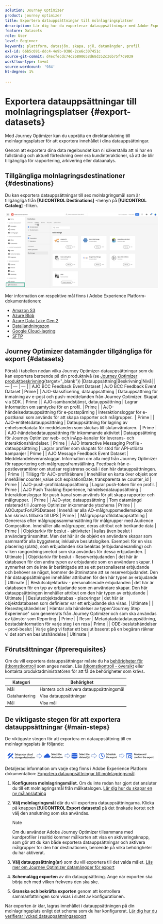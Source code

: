 ```yaml
---
solution: Journey Optimizer
product: journey optimizer
title: Exportera datauppsättningar till molnlagringsplatser
description: Lär dig hur du exporterar datauppsättningar med Adobe Experience Platform molnlagringsmål.
feature: Datasets
role: User
level: Beginner
keywords: plattform, datasjön, skapa, sjö, datamängder, profil
exl-id: 66b5c691-ddc4-4e9b-9386-2ce6c307451c
source-git-commit: d4ecfecdc74c26890658d68d352c36b75f7c9039
workflow-type: tm+mt
source-wordcount: '984'
ht-degree: 1%

---
```


# Exportera datauppsättningar till molnlagringsplatser {#export-datasets}

Med Journey Optimizer kan du upprätta en direktanslutning till molnlagringsplatser för att exportera innehållet i dina datauppsättningar.

Genom att exportera dina data regelbundet kan ni säkerställa att ni har en fullständig och aktuell förteckning över era kundinteraktioner, så att de blir tillgängliga för rapportering, arkivering eller dataanalys.

## Tillgängliga molnlagringsdestinationer {#destinations}

Du kan exportera datauppsättningar till sex molnlagringsmål som är tillgängliga från **[!UICONTROL Destinations]** -menyn på **[!UICONTROL Catalog]** -fliken.

![](assets/dataset-export-setup.png)


Mer information om respektive mål finns i Adobe Experience Platform-dokumentationen:

* [Amazon S3](https://experienceleague.adobe.com/docs/experience-platform/destinations/catalog/cloud-storage/amazon-s3.html)
* [Azure Blob](https://experienceleague.adobe.com/docs/experience-platform/destinations/catalog/cloud-storage/azure-blob.html)
* [Azure Data Lake Gen 2](https://experienceleague.adobe.com/docs/experience-platform/destinations/catalog/cloud-storage/adls-gen2.html)
* [Datallandningszon](https://experienceleague.adobe.com/docs/experience-platform/destinations/catalog/cloud-storage/data-landing-zone.html)
* [Google Cloud-lagring](https://experienceleague.adobe.com/docs/experience-platform/destinations/catalog/cloud-storage/google-cloud-storage.html)
* [SFTP](https://experienceleague.adobe.com/docs/experience-platform/destinations/catalog/cloud-storage/sftp.html)

## Journey Optimizer datamängder tillgängliga för export {#datasets}

Förstå i tabellen nedan vilka Journey Optimizer-datauppsättningar som du kan exportera beroende på din produktnivå (se [Journey Optimizer produktbeskrivning](https://helpx.adobe.com/legal/product-descriptions/adobe-journey-optimizer.html){target="_blank"}) |Datauppsättning|Beskrivning|Nivå| | — | — | — | | AJO BCC Feedback Event Dataset | AJO BCC Feedback Event Dataset | Prime | | AJO-klassificering, datauppsättning | Datauppsättning för inmatning av e-post och push-meddelanden från Journey Optimizer. Skapat via SDK. | Prime | | AJO-sambandstjänst, datauppsättning | Lagrar information om samtycke för en profil. | Prime | | AJO-händelsedatauppsättning för e-postspårning | Interaktionsloggar för e-postkanal som används för att skapa rapporter och målgrupper.  | Prime | | AJO-entitetsdatauppsättning | Datauppsättning för lagring av enhetsmetadata för meddelanden som skickas till slutanvändaren.  | Prime | | AJO-händelsedatauppsättning för inkommande aktivitet | Datauppsättning för Journey Optimizer web- och inApp-kanaler för leverans- och interaktionshändelser. | Prime | | AJO Interactive Messaging Profile - datauppsättning | Lagrar profiler som skapats för stöd för API-utlösta kampanjer | Prime | | AJO Message Feedback Event Dataset | Meddelandeleveransloggar. Information om alla mejl från Journey Optimizer för rapportering och målgruppsframställning. Feedback från e-postleverantörer om studsar registreras också i den här datauppsättningen. | Prime | | Tillägg för AJO-profilräknare | Innehåller en karta över objekt som innehåller counter_value och expirationDate, transparenta av counter_id | Prime | | AJO-push-profildatauppsättning | Lagrar push-token för en profil. | Prime | | AJO Push Tracking Experience, händelsedatauppsättning | Interaktionsloggar för push-kanal som används för att skapa rapporter och målgrupper.  | Prime | | AJO-ytor, datauppsättning | Tom datamängd relaterad till Journey Optimizer inkommande ytschema | Prime | | AOOutputForUPSDataset | Innehåller alla AO-målgruppsmedlemskap som kan skrivas tillbaka till UPS | Prime | | Målgruppsprofildatauppsättning | Genereras efter målgruppssammansättning för målgrupper med Audience Composition. Innehåller alla målgrupper, deras attribut och berikande data | Prime | | Objektarkiv för beslut - aktiviteter | kallas även beslut i användargränssnittet. Men det här är de objekt en användare skapar som sammanför alla byggstenar, inklusive beslutslogiken. Exempel: för en viss placering (plats), som erbjudanden ska beaktas (erbjudandesamling) och vilken rangordningsmetod som ska användas för dessa erbjudanden. | Ultimate | | Objektarkiv för beslut - Reserverbjudanden | det här är databasen för den andra typen av erbjudande som en användare skapar. I synnerhet om de inte är berättigade att se ett personaliserat erbjudande och behöver se något, kommer de åtminstone att se reserverbjudandet. Den här datauppsättningen innehåller attributen för den här typen av erbjudande | Ultimate | | Beslutsobjektarkiv - personaliserade erbjudanden | det här är databasen för en typ av erbjudande som en användare skapar. Den här datauppsättningen innehåller attribut om den här typen av erbjudande | Ultimate | | Beslutsobjektsdatabas - placeringar | det här är objektdatabasen som definierar var ett erbjudande ska visas. | Ultimate | | Resestegshändelser | Hämtar alla händelser av typen&quot;Journey Step Experience&quot; som genererats från Journey Optimizer och som ska användas av tjänster som Reporting. | Prime | | Resor | Metadatadatadatauppsättning, bostadsinformation för varje steg i en resa | Prime | | ODE-beslutshändelser - prod-beslut | Varje gång vi fattar ett beslut baserat på en begäran räknar vi det som en beslutshändelse | Ultimate |

## Förutsättningar {#prerequisites}

Om du vill exportera datauppsättningar måste du ha [behörigheter för åtkomstkontroll](https://experienceleague.adobe.com/docs/experience-platform/access-control/home.html#permissions) som anges nedan. Läs [åtkomstkontroll - översikt](https://experienceleague.adobe.com/docs/experience-platform/access-control/ui/overview.html) eller kontakta produktadministratören för att få de behörigheter som krävs.

| Kategori | Behörighet |
|--|--|
| Mål  | Hantera och aktivera datauppsättningsmål |
| Datahantering | Visa datauppsättningar |
| Mål  | Visa mål |

## De viktigaste stegen för att exportera datauppsättningar {#main-steps}

De viktigaste stegen för att exportera en datauppsättning till en molnlagringsplats är följande:

![](assets/dataset-export-process.png)

Detaljerad information om varje steg finns i Adobe Experience Platform dokumentation: [Exportera datauppsättningar till molnlagringsmål](https://experienceleague.adobe.com/docs/experience-platform/destinations/ui/activate/export-datasets.html).

1. **Konfigurera molnlagringsmålet**. Om du inte redan har gjort det ansluter du till ett molnlagringsmål från målkatalogen. [Lär dig hur du skapar en ny målanslutning](https://experienceleague.adobe.com/docs/experience-platform/destinations/ui/connect-destination.html#setup)

   <!--![](assets/dataset-export-setup.png)-->

1. **Välj molnlagringsmål** där du vill exportera datauppsättningarna. Klicka på knappen **[!UICONTROL Export datasets]** på det önskade kortet och välj den anslutning som ska användas.

   <!--![](assets/dataset-export-destination.png)-->

   >[!NOTE]
   >
   >Om du använder Adobe Journey Optimizer tillsammans med kundprofiler i realtid kommer målkorten att visa en aktiveringsknapp, som gör att du kan både exportera datauppsättningar och aktivera målgrupper för den här destinationen, beroende på vilka behörigheter du har aktiverat.

1. **Välj datauppsättning(ar)** som du vill exportera till det valda målet. [Läs mer om Journey Optimizer datamängder för export](#datasets)

   <!--![](assets/dataset-export-dataset-selection.png)-->

1. **Schemalägg exporten** av din datauppsättning. Ange när exporten ska börja och med vilken frekvens den ska ske.

   <!--![](assets/dataset-export-schedule.png)-->

1. **Granska och bekräfta exporten** genom att kontrollera sammanfattningen som visas i slutet av konfigurationen.

   <!--![](assets/dataset-export-review.png)-->

När exporten är klar, lagras innehållet i datauppsättningen på din molnlagringsplats enligt det schema som du har konfigurerat. [Lär dig hur du verifierar lyckad datauppsättningsexport](https://experienceleague.adobe.com/docs/experience-platform/destinations/ui/activate/export-datasets.html#verify)

